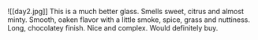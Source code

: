 ![[day2.jpg]]
This is a much better glass.  Smells sweet, citrus and almost minty. Smooth, oaken flavor with a little smoke, spice, grass and nuttiness. Long, chocolatey finish. Nice and complex. Would definitely buy.
